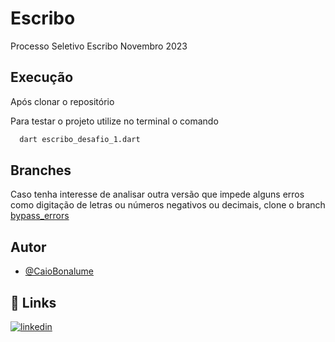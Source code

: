 # Escribo
Processo Seletivo Escribo Novembro 2023

## Execução

Após clonar o repositório

Para testar o projeto utilize no terminal o comando

```bash
  dart escribo_desafio_1.dart
```
    
## Branches
Caso tenha interesse de analisar outra versão que impede alguns erros como digitação de letras ou números negativos ou decimais, clone o branch [bypass_errors](https://github.com/CaioBonalume/escribo.git)
## Autor

- [@CaioBonalume](https://github.com/CaioBonalume)


## 🔗 Links
[![linkedin](https://img.shields.io/badge/linkedin-0A66C2?style=for-the-badge&logo=linkedin&logoColor=white)](https://www.linkedin.com/in/caio-bonalume-87b1974b/)
